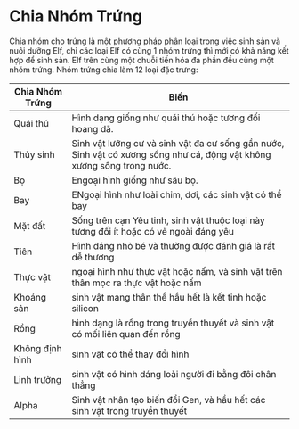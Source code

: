 # Chia Nhóm Trứng

Chia nhóm cho trứng là một phương pháp phân loại trong việc sinh sản và nuôi dưỡng Elf, chỉ các loại Elf có cùng 1 nhóm trứng thì mới có khả năng kết hợp để sinh sản. Elf trên cùng một chuỗi tiến hóa đa phần đều cùng một nhóm trứng. Nhóm trứng chia làm 12 loại đặc trưng:

| Chia Nhóm Trứng | Biến                                                                                                                    |
| --------------- | ----------------------------------------------------------------------------------------------------------------------- |
| Quái thú        | Hình dạng giống như quái thú hoặc tương đối hoang dã.                                                                   |
| Thủy sinh       | Sinh vật lưỡng cư và sinh vật đa cư sống gần nước, Sinh vật có xương sống như cá, động vật không xương sống trong nước. |
| Bọ              | Engoại hình giống như sâu bọ.                                                                                           |
| Bay             | ENgoại hình như loài chim, dơi, các sinh vật có thể bay                                                                 |
| Mặt đất         | Sống trên cạn Yêu tinh, sinh vật thuộc loại này tương đối ít hoặc có vẻ ngoài đáng yêu                                  |
| Tiên            | Hình dáng nhỏ bé và thường được đánh giá là rất dễ thương                                                               |
| Thực vật        | ngoại hình như thực vật hoặc nấm, và sinh vật trên thân mọc ra thực vật hoặc nấm                                        |
| Khoáng sản      | sinh vật mang thân thể hầu hết là kết tinh hoặc silicon                                                                 |
| Rồng            | hình dạng là rồng trong truyền thuyết và sinh vật có mối liên quan đến rồng                                             |
| Không định hình | sinh vật có thể thay đổi hình                                                                                           |
| Linh trưởng     | sinh vật có hình dáng loài người đi bằng đôi chân thẳng                                                                 |
| Alpha           | Sinh vật nhân tạo biến đổi Gen, và hầu hết các sinh vật trong truyền thuyết                                             |
